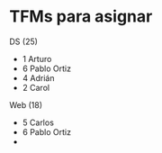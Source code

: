# TFMs para asignar

DS (25)
- 1 Arturo
- 6 Pablo Ortiz
- 4 Adrián
- 2 Carol

Web (18)
- 5 Carlos
- 6 Pablo Ortiz
-
